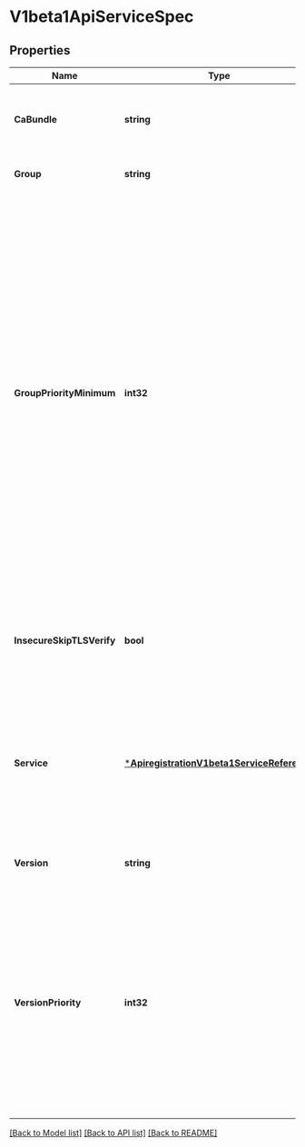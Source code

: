 # V1beta1ApiServiceSpec

## Properties
Name | Type | Description | Notes
------------ | ------------- | ------------- | -------------
**CaBundle** | **string** | CABundle is a PEM encoded CA bundle which will be used to validate an API server&#39;s serving certificate. | [default to null]
**Group** | **string** | Group is the API group name this server hosts | [optional] [default to null]
**GroupPriorityMinimum** | **int32** | GroupPriorityMininum is the priority this group should have at least. Higher priority means that the group is preferred by clients over lower priority ones. Note that other versions of this group might specify even higher GroupPriorityMininum values such that the whole group gets a higher priority. The primary sort is based on GroupPriorityMinimum, ordered highest number to lowest (20 before 10). The secondary sort is based on the alphabetical comparison of the name of the object.  (v1.bar before v1.foo) We&#39;d recommend something like: *.k8s.io (except extensions) at 18000 and PaaSes (OpenShift, Deis) are recommended to be in the 2000s | [default to null]
**InsecureSkipTLSVerify** | **bool** | InsecureSkipTLSVerify disables TLS certificate verification when communicating with this server. This is strongly discouraged.  You should use the CABundle instead. | [optional] [default to null]
**Service** | [***ApiregistrationV1beta1ServiceReference**](apiregistration.v1beta1.ServiceReference.md) | Service is a reference to the service for this API server.  It must communicate on port 443 If the Service is nil, that means the handling for the API groupversion is handled locally on this server. The call will simply delegate to the normal handler chain to be fulfilled. | [default to null]
**Version** | **string** | Version is the API version this server hosts.  For example, \&quot;v1\&quot; | [optional] [default to null]
**VersionPriority** | **int32** | VersionPriority controls the ordering of this API version inside of its group.  Must be greater than zero. The primary sort is based on VersionPriority, ordered highest to lowest (20 before 10). The secondary sort is based on the alphabetical comparison of the name of the object.  (v1.bar before v1.foo) Since it&#39;s inside of a group, the number can be small, probably in the 10s. | [default to null]

[[Back to Model list]](../README.md#documentation-for-models) [[Back to API list]](../README.md#documentation-for-api-endpoints) [[Back to README]](../README.md)


